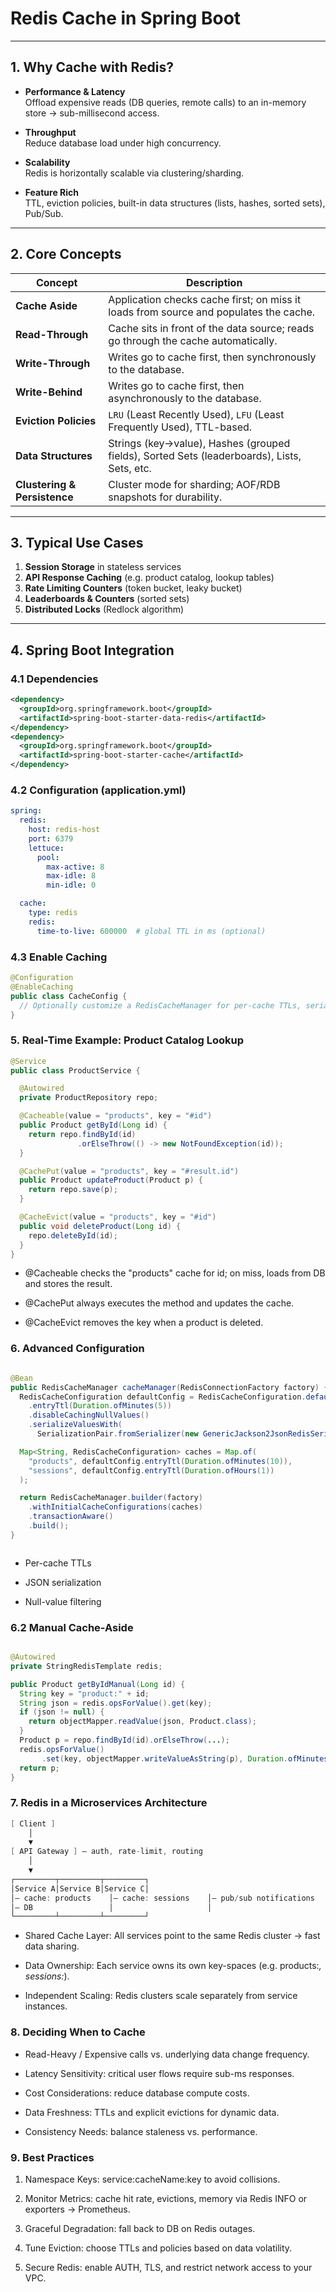 # Redis Cache in Spring Boot


---

## 1. Why Cache with Redis?

- **Performance & Latency**  
  Offload expensive reads (DB queries, remote calls) to an in-memory store → sub-millisecond access.

- **Throughput**  
  Reduce database load under high concurrency.

- **Scalability**  
  Redis is horizontally scalable via clustering/sharding.

- **Feature Rich**  
  TTL, eviction policies, built-in data structures (lists, hashes, sorted sets), Pub/Sub.

---

## 2. Core Concepts

| Concept               | Description                                                                                         |
|-----------------------|-----------------------------------------------------------------------------------------------------|
| **Cache Aside**       | Application checks cache first; on miss it loads from source and populates the cache.              |
| **Read-Through**      | Cache sits in front of the data source; reads go through the cache automatically.                   |
| **Write-Through**     | Writes go to cache first, then synchronously to the database.                                       |
| **Write-Behind**      | Writes go to cache first, then asynchronously to the database.                                      |
| **Eviction Policies** | `LRU` (Least Recently Used), `LFU` (Least Frequently Used), TTL-based.                              |
| **Data Structures**   | Strings (key→value), Hashes (grouped fields), Sorted Sets (leaderboards), Lists, Sets, etc.         |
| **Clustering & Persistence** | Cluster mode for sharding; AOF/RDB snapshots for durability.                              |

---

## 3. Typical Use Cases

1. **Session Storage** in stateless services  
2. **API Response Caching** (e.g. product catalog, lookup tables)  
3. **Rate Limiting Counters** (token bucket, leaky bucket)  
4. **Leaderboards & Counters** (sorted sets)  
5. **Distributed Locks** (Redlock algorithm)  

---

## 4. Spring Boot Integration

### 4.1 Dependencies

```xml
<dependency>
  <groupId>org.springframework.boot</groupId>
  <artifactId>spring-boot-starter-data-redis</artifactId>
</dependency>
<dependency>
  <groupId>org.springframework.boot</groupId>
  <artifactId>spring-boot-starter-cache</artifactId>
</dependency>

```
### 4.2 Configuration (application.yml)

```yml
spring:
  redis:
    host: redis-host
    port: 6379
    lettuce:
      pool:
        max-active: 8
        max-idle: 8
        min-idle: 0

  cache:
    type: redis
    redis:
      time-to-live: 600000  # global TTL in ms (optional)

```

### 4.3 Enable Caching

```java
@Configuration
@EnableCaching
public class CacheConfig {
  // Optionally customize a RedisCacheManager for per-cache TTLs, serialization, etc.
}

```

### 5. Real-Time Example: Product Catalog Lookup

```java
@Service
public class ProductService {

  @Autowired
  private ProductRepository repo;

  @Cacheable(value = "products", key = "#id")
  public Product getById(Long id) {
    return repo.findById(id)
               .orElseThrow(() -> new NotFoundException(id));
  }

  @CachePut(value = "products", key = "#result.id")
  public Product updateProduct(Product p) {
    return repo.save(p);
  }

  @CacheEvict(value = "products", key = "#id")
  public void deleteProduct(Long id) {
    repo.deleteById(id);
  }
}


```


- @Cacheable checks the "products" cache for id; on miss, loads from DB and stores the result.

- @CachePut always executes the method and updates the cache.

- @CacheEvict removes the key when a product is deleted.


### 6. Advanced Configuration

```java

@Bean
public RedisCacheManager cacheManager(RedisConnectionFactory factory) {
  RedisCacheConfiguration defaultConfig = RedisCacheConfiguration.defaultCacheConfig()
    .entryTtl(Duration.ofMinutes(5))
    .disableCachingNullValues()
    .serializeValuesWith(
      SerializationPair.fromSerializer(new GenericJackson2JsonRedisSerializer()));

  Map<String, RedisCacheConfiguration> caches = Map.of(
    "products", defaultConfig.entryTtl(Duration.ofMinutes(10)),
    "sessions", defaultConfig.entryTtl(Duration.ofHours(1))
  );

  return RedisCacheManager.builder(factory)
    .withInitialCacheConfigurations(caches)
    .transactionAware()
    .build();
}



```


- Per-cache TTLs

- JSON serialization

- Null-value filtering


### 6.2 Manual Cache-Aside

```java

@Autowired
private StringRedisTemplate redis;

public Product getByIdManual(Long id) {
  String key = "product:" + id;
  String json = redis.opsForValue().get(key);
  if (json != null) {
    return objectMapper.readValue(json, Product.class);
  }
  Product p = repo.findById(id).orElseThrow(...);
  redis.opsForValue()
       .set(key, objectMapper.writeValueAsString(p), Duration.ofMinutes(10));
  return p;
}

```


### 7. Redis in a Microservices Architecture

```java
[ Client ]
    │
    ▼
[ API Gateway ] — auth, rate-limit, routing
    │
    ▼
┌─────────┬─────────┬─────────┐
│Service A│Service B│Service C│
│— cache: products    │— cache: sessions    │— pub/sub notifications
│— DB                 │                     │
└─────────┴─────────┴─────────┘
```

- Shared Cache Layer: All services point to the same Redis cluster → fast data sharing.

- Data Ownership: Each service owns its own key-spaces (e.g. products:*, sessions:*).

- Independent Scaling: Redis clusters scale separately from service instances.


### 8. Deciding When to Cache

- Read-Heavy / Expensive calls vs. underlying data change frequency.

- Latency Sensitivity: critical user flows require sub-ms responses.

- Cost Considerations: reduce database compute costs.

- Data Freshness: TTLs and explicit evictions for dynamic data.

- Consistency Needs: balance staleness vs. performance.


### 9. Best Practices

1. Namespace Keys: service:cacheName:key to avoid collisions.

2. Monitor Metrics: cache hit rate, evictions, memory via Redis INFO or exporters → Prometheus.

3. Graceful Degradation: fall back to DB on Redis outages.

3. Tune Eviction: choose TTLs and policies based on data volatility.

4. Secure Redis: enable AUTH, TLS, and restrict network access to your VPC.

